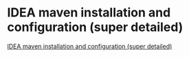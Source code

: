 # IDEA maven installation and configuration (super detailed)
[IDEA maven installation and configuration (super detailed)](https://aiwithcloud.com/2022/09/15/idea_maven_installation_and_configuration_super_detailed/)